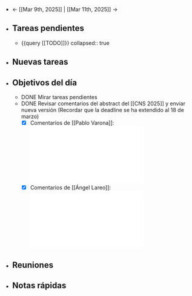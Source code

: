- ← [[Mar 9th, 2025]] | [[Mar 11th, 2025]] →
- ## Tareas pendientes
	- {{query [[TODO]]}}
	  collapsed:: true
- ## Nuevas tareas
- ## Objetivos del día
	- DONE Mirar tareas pendientes
	- DONE Revisar comentarios del abstract del [[CNS 2025]] y enviar nueva versión (Recordar que la deadline se ha extendido al 18 de marzo)
	  * [x] Comentarios de [[Pablo Varona]]: ![Abstract_CNS2025_v3PV.pdf](../assets/Abstract_CNS2025_v3PV_1741627671272_0.pdf)
	  * [x] Comentarios de [[Ángel Lareo]]: ![Abstract_CNS2025_v3PV_AL.pdf](../assets/Abstract_CNS2025_v3PV_AL_1741627791985_0.pdf)
- ## Reuniones
- ## Notas rápidas
